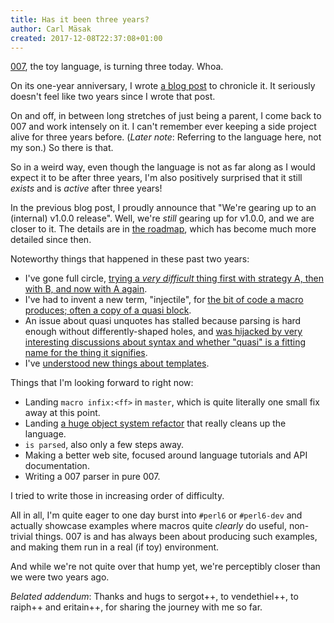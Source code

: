 ```yaml
---
title: Has it been three years?
author: Carl Mäsak
created: 2017-12-08T22:37:08+01:00
---
```

[007](http://masak.github.io/007/), the toy language, is turning three today. Whoa.

On its one-year anniversary, I wrote [a blog post](http://strangelyconsistent.org/blog/double-oh-seven) to chronicle it. It seriously doesn't feel like two years since I wrote that post.

On and off, in between long stretches of just being a parent, I come back to 007 and work intensely on it. I can't remember ever keeping a side project alive for three years before. (*Later note*: Referring to the language here, not my son.) So there is that.

So in a weird way, even though the language is not as far along as I would expect it to be after three years, I'm also positively surprised that it still *exists* and is *active* after three years!

In the previous blog post, I proudly announce that "We're gearing up to an (internal) v1.0.0 release". Well, we're *still* gearing up for v1.0.0, and we are closer to it. The details are in [the roadmap](https://github.com/masak/007/blob/master/ROADMAP.md), which has become much more detailed since then.

Noteworthy things that happened in these past two years:

* I've gone full circle, [trying a *very difficult* thing first with strategy A, then with B, and now with A again](https://github.com/masak/007/issues/212#issuecomment-320449569).
* I've had to invent a new term, "injectile", for [the bit of code a macro produces; often a copy of a quasi block](https://github.com/masak/007/issues/212#issuecomment-330138105).
* An issue about quasi unquotes has stalled because parsing is hard enough without differently-shaped holes, and [was hijacked by very interesting discussions about syntax and whether "quasi" is a fitting name for the thing it signifies](https://github.com/masak/007/issues/30).
* I've [understood new things about templates](https://github.com/masak/007/issues/30#issuecomment-331633998).

Things that I'm looking forward to right now:

* Landing `macro infix:<ff>` in `master`, which is quite literally one small fix away at this point.
* Landing [a huge object system refactor](https://github.com/masak/007/pull/242) that really cleans up the language.
* `is parsed`, also only a few steps away.
* Making a better web site, focused around language tutorials and API documentation.
* Writing a 007 parser in pure 007.

I tried to write those in increasing order of difficulty.

All in all, I'm quite eager to one day burst into `#perl6` or `#perl6-dev` and actually showcase examples where macros quite *clearly* do useful, non-trivial things. 007 is and has always been about producing such examples, and making them run in a real (if toy) environment.

And while we're not quite over that hump yet, we're perceptibly closer than we were two years ago.

*Belated addendum*: Thanks and hugs to sergot++, to vendethiel++, to raiph++ and eritain++, for sharing the journey with me so far.

